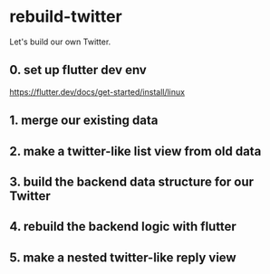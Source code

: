 # rebuild-twitter
Let's build our own Twitter. 

## 0. set up flutter dev env
https://flutter.dev/docs/get-started/install/linux

## 1. merge our existing data

## 2. make a twitter-like list view from old data

## 3. build the backend data structure for our Twitter

## 4. rebuild the backend logic with flutter

## 5. make a nested twitter-like reply view
